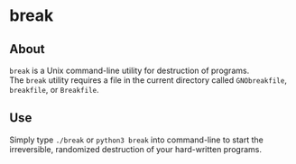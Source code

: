 # break

## About
`break` is a Unix command-line utility for destruction of programs.<br>
The `break` utility requires a file in the current directory called `GNObreakfile`, `breakfile`, or `Breakfile`.

## Use
Simply type `./break` or `python3 break` into command-line to start the irreversible, randomized destruction of your hard-written programs.
